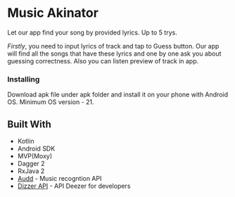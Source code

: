 # Music Akinator

Let our app find your song by provided lyrics. Up to 5 trys. 

*Firstly*, you need to input lyrics of track and tap to Guess button. Our app will find all the songs that have these lyrics and one by one ask you about 
guessing correctness. Also you can listen preview of track in app.

### Installing

Download apk file under apk folder and install it on your phone with Android OS. Minimum OS version - 21.

## Built With
* Kotlin
* Android SDK
* MVP(Moxy)
* Dagger 2
* RxJava 2
* [Audd](https://audd.io/) - Music recogntion API
* [Dizzer API](https://developers.deezer.com/api) - API Deezer for developers


